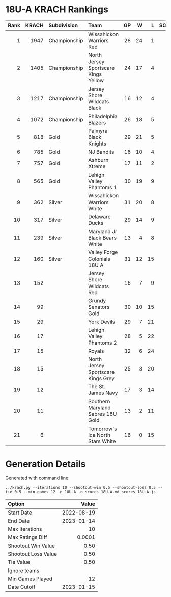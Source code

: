# 18U-A KRACH Rankings
Rank|KRACH|Subdivision|Team|GP|W|L|SOW|SOL|T|SoS
---:|---:|:---|:---|---:|---:|---:|---:|---:|---:|---:
1|1947|Championship|Wissahickon Warriors Red|28|24|1|2|1|0|410
2|1405|Championship|North Jersey Sportscare Kings Yellow|24|17|4|1|2|0|640
3|1217|Championship|Jersey Shore Wildcats Black|16|12|4|0|0|0|665
4|1072|Championship|Philadelphia Blazers|26|18|5|1|2|0|552
5|818|Gold|Palmyra Black Knights|29|21|5|1|2|0|383
6|785|Gold|NJ Bandits|16|10|4|1|1|0|635
7|757|Gold|Ashburn Xtreme|17|11|2|4|0|0|298
8|565|Gold|Lehigh Valley Phantoms 1|30|19|9|2|0|0|575
9|362|Silver|Wissahickon Warriors White|31|20|8|0|3|0|292
10|317|Silver|Delaware Ducks|29|14|9|4|2|0|503
11|239|Silver|Maryland Jr Black Bears White|13|4|8|0|1|0|887
12|160|Silver|Valley Forge Colonials 18U A|31|12|15|1|3|0|549
13|152||Jersey Shore Wildcats Red|16|7|9|0|0|0|691
14|99||Grundy Senators Gold|30|10|15|2|2|1|400
15|29||York Devils|29|7|21|1|0|0|396
16|17||Lehigh Valley Phantoms 2|28|5|22|1|0|0|495
17|15||Royals|32|6|24|0|2|0|377
18|15||North Jersey Sportscare Kings Grey|25|3|20|0|1|1|380
19|12||The St. James Navy|17|3|14|0|0|0|251
20|11||Southern Maryland Sabres 18U Gold|13|2|11|0|0|0|331
21|6||Tomorrow's Ice North Stars White|16|0|15|1|0|0|756
# Generation Details

Generated with command line:
```
../krach.py --iterations 10 --shootout-win 0.5 --shootout-loss 0.5 --tie 0.5 --min-games 12 -n 18U-A -o scores_18U-A.md scores_18U-A.js
```

| Option | Value |
| :----- | ----: |
| Start Date | 2022-08-19 |
| End Date | 2023-01-14 |
| Max Iterations | 10 |
| Max Ratings Diff | 0.0001 |
| Shootout Win Value | 0.50 |
| Shootout Loss Value | 0.50 |
| Tie Value | 0.50 |
| Ignore teams |  |
| Min Games Played | 12 |
| Date Cutoff | 2023-01-15 |

